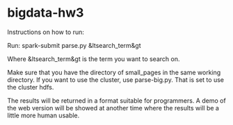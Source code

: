 # bigdata-hw3

Instructions on how to run:

Run:
	spark-submit parse.py &ltsearch_term&gt

Where &ltsearch_term&gt is the term you want to search on.

Make sure that you have the directory of small_pages in the same working
directory.  If you want to use the cluster, use parse-big.py.  That is set to
use the cluster hdfs.

The results will be returned in a format suitable for programmers.  A demo of
the web version will be showed at another time where the results will be a
little more human usable.
